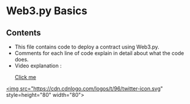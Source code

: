 # Web3.py Basics

## Contents

- This file contains code to deploy a contract using Web3.py.
- Comments for each line of code explain in detail about what the code does.
- Video explanation : <a href="https://www.youtube.com/watch?v=M576WGiDBdQ&t=12408s"> <p>Click me</p></a>

<a href="https://twitter.com/naveenchand0606"><img src="https://cdn.cdnlogo.com/logos/t/96/twitter-icon.svg" style=height="80" width="80"></a>
